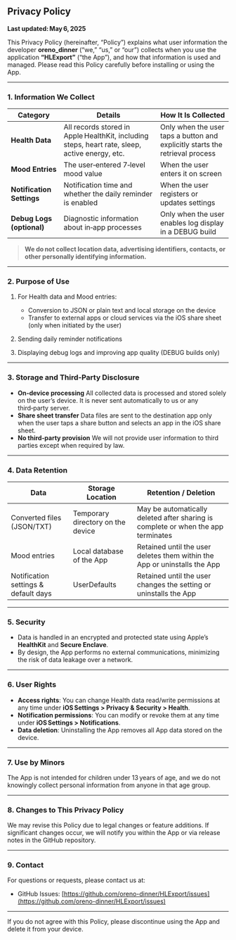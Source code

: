 ## Privacy Policy

**Last updated: May 6, 2025**

This Privacy Policy (hereinafter, “Policy”) explains what user information the developer **oreno\_dinner** (“we,” “us,” or “our”) collects when you use the application **“HLExport”** (“the App”), and how that information is used and managed. Please read this Policy carefully before installing or using the App.

---

### 1. Information We Collect

| Category                  | Details                                                                                        | How It Is Collected                                                          |
| ------------------------- | ---------------------------------------------------------------------------------------------- | ---------------------------------------------------------------------------- |
| **Health Data**           | All records stored in Apple HealthKit, including steps, heart rate, sleep, active energy, etc. | Only when the user taps a button and explicitly starts the retrieval process |
| **Mood Entries**          | The user‑entered 7‑level mood value                                                            | When the user enters it on screen                                            |
| **Notification Settings** | Notification time and whether the daily reminder is enabled                                    | When the user registers or updates settings                                  |
| **Debug Logs (optional)** | Diagnostic information about in‑app processes                                                  | Only when the user enables log display in a DEBUG build                      |

> **We do not collect location data, advertising identifiers, contacts, or other personally identifying information.**

---

### 2. Purpose of Use

1. For Health data and Mood entries:

   * Conversion to JSON or plain text and local storage on the device
   * Transfer to external apps or cloud services via the iOS share sheet (only when initiated by the user)
2. Sending daily reminder notifications
3. Displaying debug logs and improving app quality (DEBUG builds only)

---

### 3. Storage and Third‑Party Disclosure

* **On‑device processing**
  All collected data is processed and stored solely on the user’s device. It is never sent automatically to us or any third‑party server.
* **Share sheet transfer**
  Data files are sent to the destination app only when the user taps a share button and selects an app in the iOS share sheet.
* **No third‑party provision**
  We will not provide user information to third parties except when required by law.

---

### 4. Data Retention

| Data                                 | Storage Location                  | Retention / Deletion                                                              |
| ------------------------------------ | --------------------------------- | --------------------------------------------------------------------------------- |
| Converted files (JSON/TXT)           | Temporary directory on the device | May be automatically deleted after sharing is complete or when the app terminates |
| Mood entries                         | Local database of the App         | Retained until the user deletes them within the App or uninstalls the App         |
| Notification settings & default days | UserDefaults                      | Retained until the user changes the setting or uninstalls the App                 |

---

### 5. Security

* Data is handled in an encrypted and protected state using Apple’s **HealthKit** and **Secure Enclave**.
* By design, the App performs no external communications, minimizing the risk of data leakage over a network.

---

### 6. User Rights

* **Access rights**: You can change Health data read/write permissions at any time under **iOS Settings > Privacy & Security > Health**.
* **Notification permissions**: You can modify or revoke them at any time under **iOS Settings > Notifications**.
* **Data deletion**: Uninstalling the App removes all App data stored on the device.

---

### 7. Use by Minors

The App is not intended for children under 13 years of age, and we do not knowingly collect personal information from anyone in that age group.

---

### 8. Changes to This Privacy Policy

We may revise this Policy due to legal changes or feature additions. If significant changes occur, we will notify you within the App or via release notes in the GitHub repository.

---

### 9. Contact

For questions or requests, please contact us at:

* GitHub Issues: [https://github.com/oreno-dinner/HLExport/issues](https://github.com/oreno-dinner/HLExport/issues)

---

If you do not agree with this Policy, please discontinue using the App and delete it from your device.
